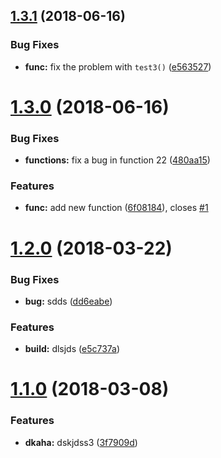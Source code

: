 <a name="1.3.1"></a>
## [1.3.1](https://github.com/NetanelBasal/sem-play/compare/v1.3.0...v1.3.1) (2018-06-16)


### Bug Fixes

* **func:** fix the problem with `test3()` ([e563527](https://github.com/NetanelBasal/sem-play/commit/e563527))

<a name="1.3.0"></a>
# [1.3.0](https://github.com/NetanelBasal/sem-play/compare/v1.2.0...v1.3.0) (2018-06-16)


### Bug Fixes

* **functions:** fix a bug in function 22 ([480aa15](https://github.com/NetanelBasal/sem-play/commit/480aa15))


### Features

* **func:** add new function ([6f08184](https://github.com/NetanelBasal/sem-play/commit/6f08184)), closes [#1](https://github.com/NetanelBasal/sem-play/issues/1)

<a name="1.2.0"></a>
# [1.2.0](https://github.com/NetanelBasal/sem-play/compare/v1.1.0...v1.2.0) (2018-03-22)


### Bug Fixes

* **bug:** sdds ([dd6eabe](https://github.com/NetanelBasal/sem-play/commit/dd6eabe))


### Features

* **build:** dlsjds ([e5c737a](https://github.com/NetanelBasal/sem-play/commit/e5c737a))

<a name="1.1.0"></a>
# [1.1.0](https://github.com/NetanelBasal/sem-play/compare/v1.0.0...v1.1.0) (2018-03-08)


### Features

* **dkaha:** dskjdss3 ([3f7909d](https://github.com/NetanelBasal/sem-play/commit/3f7909d))
